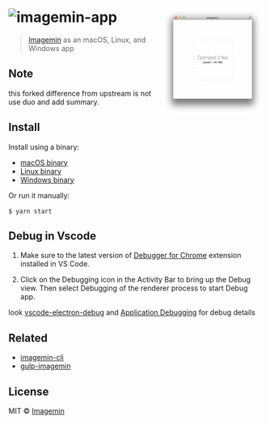 # <img src="https://cloud.githubusercontent.com/assets/709159/2954693/97fa771a-da76-11e3-90ac-07fbc5ca943f.png" alt="imagemin-app"> <img src="media/screenshot.png" width="200" align="right">

> [Imagemin](https://github.com/zengde/imagemin) as an macOS, Linux, and Windows app

## Note
this forked difference from upstream is not use duo and add summary. 

## Install

Install using a binary:

* [macOS binary](https://github.com/imagemin/imagemin-app/releases/download/0.1.0/imagemin-app-v0.1.0-darwin.zip)
* [Linux binary](https://github.com/imagemin/imagemin-app/releases/download/0.1.0/imagemin-app-v0.1.0-linux.zip)
* [Windows binary](https://github.com/imagemin/imagemin-app/releases/download/0.1.0/imagemin-app-v0.1.0-win32.zip)

Or run it manually:

```
$ yarn start
```

## Debug in Vscode

1. Make sure to the latest version of [Debugger for Chrome](https://marketplace.visualstudio.com/items?itemName=msjsdiag.debugger-for-chrome) extension installed in VS Code.

2. Click on the Debugging icon in the Activity Bar to bring up the Debug view.
Then select Debugging of the renderer process to start Debug app.

look [vscode-electron-debug](https://github.com/octref/vscode-electron-debug/blob/master/README.md) and [Application Debugging](https://github.com/electron/electron/blob/master/docs/tutorial/application-debugging.md) for debug details

## Related

- [imagemin-cli](https://github.com/imagemin/imagemin-cli)
- [gulp-imagemin](https://github.com/sindresorhus/gulp-imagemin)


## License

MIT © [Imagemin](https://github.com/imagemin)

